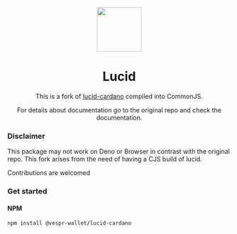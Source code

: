 <p align="center">
  <img width="100px" src="./logo/lucid.svg" align="center"/>
  <h1 align="center">Lucid</h1>
  <p align="center">
This is a fork of <a href="https://github.com/spacebudz/lucid">lucid-cardano</a> compiled into CommonJS.
</p>
<p align="center">
For details about documentation go to the original repo and check the documentation.
</p>

### Disclaimer
 This package may not work on Deno or Browser in contrast with the original repo.
 This fork arises from the need of having a CJS build of lucid. 

 Contributions are welcomed



### Get started

#### NPM

```
npm install @vespr-wallet/lucid-cardano
```
